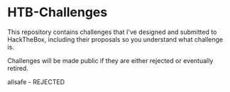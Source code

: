 # HTB-Challenges

This repository contains challenges that I've designed and submitted to HackTheBox, including their proposals so you understand what challenge is.

Challenges will be made public if they are either rejected or eventually retired.

allsafe - REJECTED

